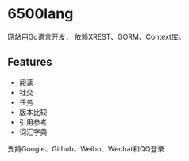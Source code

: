 # 6500lang

网站用Go语言开发，
依赖XREST、GORM、Context库。

## Features

* 阅读
* 社交
* 任务
* 版本比较
* 引用参考
* 词汇字典

支持Google、Github、Weibo、Wechat和QQ登录
